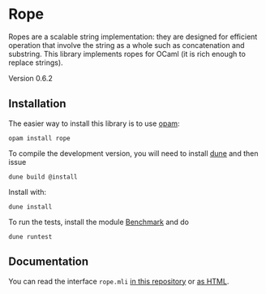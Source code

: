 Rope
====

Ropes are a scalable string implementation: they are designed for
efficient operation that involve the string as a whole such as
concatenation and substring. This library implements ropes for OCaml
(it is rich enough to replace strings).

Version 0.6.2

Installation
------------

The easier way to install this library is to use [opam][]:

    opam install rope

To compile the development version, you will need to install [dune][]
and then issue

    dune build @install

Install with:

    dune install

To run the tests, install the module [Benchmark][] and do

    dune runtest


[opam]: http://opam.ocaml.org/
[dune]: https://github.com/ocaml/dune
[benchmark]: https://github.com/Chris00/ocaml-benchmark

Documentation
-------------

You can read the interface `rope.mli` [in this repository](src/rope.mli) or
[as HTML](http://chris00.github.io/ocaml-rope/doc/rope/Rope/).
